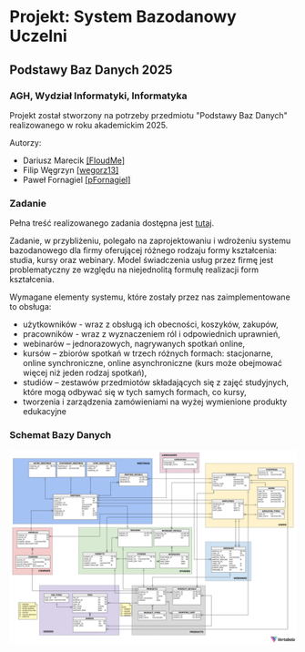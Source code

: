 # Projekt: System Bazodanowy Uczelni
## Podstawy Baz Danych 2025
### AGH, Wydział Informatyki, Informatyka
Projekt został stworzony na potrzeby przedmiotu "Podstawy Baz Danych" realizowanego w roku akademickim 2025.

Autorzy:
- Dariusz Marecik [[FloudMe]](https://github.com/FloudMe77)
- Filip Węgrzyn [[wegorz13]](https://github.com/wegorz13)
- Paweł Fornagiel [[pFornagiel]](https://github.com/pFornagiel)

### Zadanie

Pełna treść realizowanego zadania dostępna jest [tutaj](https://github.com/pFornagiel/bazy-danych-2025/blob/main/BD_2024.pdf).

Zadanie, w przybliżeniu, polegało na zaprojektowaniu i wdrożeniu systemu bazodanowego dla firmy oferującej różnego rodzaju formy kształcenia: studia, kursy oraz webinary. Model świadczenia usług przez firmę jest problematyczny ze względu na niejednolitą formułę realizacji form kształcenia.

Wymagane elementy systemu, które zostały przez nas zaimplementowane to obsługa:

- użytkowników - wraz z obsługą ich obecności, koszyków, zakupów,
- pracowników - wraz z wyznaczeniem ról i odpowiednich uprawnień,
- webinarów – jednorazowych, nagrywanych spotkań online,
- kursów – zbiorów spotkań w trzech różnych formach: stacjonarne, online synchroniczne, online asynchroniczne (kurs może obejmować więcej niż jeden rodzaj spotkań),
- studiów – zestawów przedmiotów składających się z zajęć studyjnych, które mogą odbywać się w tych samych formach, co kursy,
- tworzenia i zarządzenia zamówieniami na wyżej wymienione produkty edukacyjne

### Schemat Bazy Danych
![schemat bazy](schemat.png)


